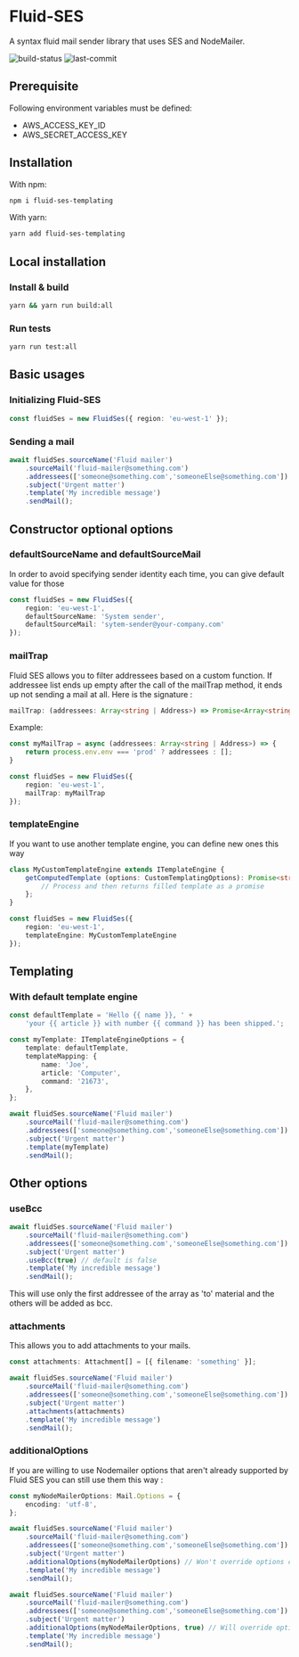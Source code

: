 # Fluid-SES

A syntax fluid mail sender library that uses SES and NodeMailer.

![build-status](https://img.shields.io/github/checks-status/neoxia/fluid-ses/master)
![last-commit](https://img.shields.io/github/last-commit/neoxia/fluid-ses)

## Prerequisite
Following environment variables must be defined:
- AWS_ACCESS_KEY_ID
- AWS_SECRET_ACCESS_KEY

## Installation

With npm:
```bash
npm i fluid-ses-templating
```
With yarn:
```bash
yarn add fluid-ses-templating
```

## Local installation

### Install & build

```bash
yarn && yarn run build:all
```

### Run tests

```bash
yarn run test:all
```

## Basic usages

### Initializing Fluid-SES

```typescript
const fluidSes = new FluidSes({ region: 'eu-west-1' });
```

### Sending a mail
```typescript
await fluidSes.sourceName('Fluid mailer')
    .sourceMail('fluid-mailer@something.com')
    .addressees(['someone@something.com','someoneElse@something.com'])
    .subject('Urgent matter')
    .template('My incredible message')
    .sendMail();
```


## Constructor optional options

### defaultSourceName and defaultSourceMail
In order to avoid specifying sender identity each time, you can give default value for those

```typescript
const fluidSes = new FluidSes({
    region: 'eu-west-1',
    defaultSourceName: 'System sender',
    defaultSourceMail: 'sytem-sender@your-company.com'
});
```

### mailTrap
Fluid SES allows you to filter addressees based on a custom function. If addressee list ends up empty after the call of the mailTrap method, it ends up not sending a mail at all.
Here is the signature :
```typescript
mailTrap: (addressees: Array<string | Address>) => Promise<Array<string | Address>>;
```

Example:
```typescript
const myMailTrap = async (addressees: Array<string | Address>) => {
    return process.env.env === 'prod' ? addressees : [];
}

const fluidSes = new FluidSes({
    region: 'eu-west-1',
    mailTrap: myMailTrap
});
```

### templateEngine
If you want to use another template engine, you can define new ones this way

```typescript
class MyCustomTemplateEngine extends ITemplateEngine {
    getComputedTemplate (options: CustomTemplatingOptions): Promise<string> {
        // Process and then returns filled template as a promise
    };
}

const fluidSes = new FluidSes({
    region: 'eu-west-1',
    templateEngine: MyCustomTemplateEngine
});
```


## Templating

### With default template engine
```typescript
const defaultTemplate = 'Hello {{ name }}, ' +
    'your {{ article }} with number {{ command }} has been shipped.';

const myTemplate: ITemplateEngineOptions = {
    template: defaultTemplate,
    templateMapping: {
        name: 'Joe',
        article: 'Computer',
        command: '21673',
    },
};

await fluidSes.sourceName('Fluid mailer')
    .sourceMail('fluid-mailer@something.com')
    .addressees(['someone@something.com','someoneElse@something.com'])
    .subject('Urgent matter')
    .template(myTemplate)
    .sendMail();
```

## Other options

### useBcc

```typescript
await fluidSes.sourceName('Fluid mailer')
    .sourceMail('fluid-mailer@something.com')
    .addressees(['someone@something.com','someoneElse@something.com'])
    .subject('Urgent matter')
    .useBcc(true) // default is false
    .template('My incredible message')
    .sendMail();
```
This will use only the first addressee of the array as 'to' material and the others will be added as bcc.

### attachments
This allows you to add attachments to your mails.
```typescript
const attachments: Attachment[] = [{ filename: 'something' }];

await fluidSes.sourceName('Fluid mailer')
    .sourceMail('fluid-mailer@something.com')
    .addressees(['someone@something.com','someoneElse@something.com'])
    .subject('Urgent matter')
    .attachments(attachments)
    .template('My incredible message')
    .sendMail();
```

### additionalOptions
If you are willing to use Nodemailer options that aren't already supported by Fluid SES you can still use them this way :

```typescript
const myNodeMailerOptions: Mail.Options = {
    encoding: 'utf-8',
};

await fluidSes.sourceName('Fluid mailer')
    .sourceMail('fluid-mailer@something.com')
    .addressees(['someone@something.com','someoneElse@something.com'])
    .subject('Urgent matter')
    .additionalOptions(myNodeMailerOptions) // Won't override options comming natively from Fluid SES
    .template('My incredible message')
    .sendMail();

await fluidSes.sourceName('Fluid mailer')
    .sourceMail('fluid-mailer@something.com')
    .addressees(['someone@something.com','someoneElse@something.com'])
    .subject('Urgent matter')
    .additionalOptions(myNodeMailerOptions, true) // Will override options comming natively from Fluid SES
    .template('My incredible message')
    .sendMail();
```
